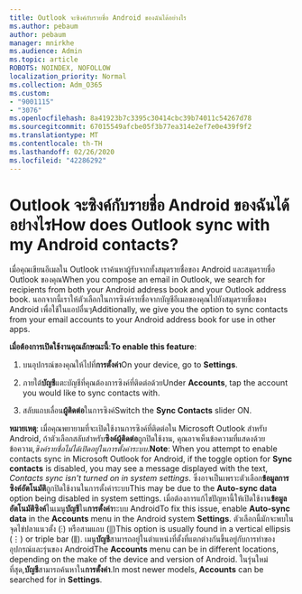 ```yaml
---
title: Outlook จะซิงค์กับรายชื่อ Android ของฉันได้อย่างไร
ms.author: pebaum
author: pebaum
manager: mnirkhe
ms.audience: Admin
ms.topic: article
ROBOTS: NOINDEX, NOFOLLOW
localization_priority: Normal
ms.collection: Adm_O365
ms.custom:
- "9001115"
- "3076"
ms.openlocfilehash: 8a41923b7c3395c30414cbc39b74011c54267d78
ms.sourcegitcommit: 67015549afcbe05f3b77ea314e2ef7e0e439f9f2
ms.translationtype: MT
ms.contentlocale: th-TH
ms.lasthandoff: 02/26/2020
ms.locfileid: "42286292"
---
```

# <a name="how-does-outlook-sync-with-my-android-contacts"></a><span data-ttu-id="44580-102">Outlook จะซิงค์กับรายชื่อ Android ของฉันได้อย่างไร</span><span class="sxs-lookup"><span data-stu-id="44580-102">How does Outlook sync with my Android contacts?</span></span>

<span data-ttu-id="44580-103">เมื่อคุณเขียนอีเมลใน Outlook เราค้นหาผู้รับจากทั้งสมุดรายชื่อของ Android และสมุดรายชื่อ Outlook ของคุณ</span><span class="sxs-lookup"><span data-stu-id="44580-103">When you compose an email in Outlook, we search for recipients from both your Android address book and your Outlook address book.</span></span> <span data-ttu-id="44580-104">นอกจากนี้เราให้ตัวเลือกในการซิงค์รายชื่อจากบัญชีอีเมลของคุณไปยังสมุดรายชื่อของ Android เพื่อใช้ในแอปอื่นๆ</span><span class="sxs-lookup"><span data-stu-id="44580-104">Additionally, we give you the option to sync contacts from your email accounts to your Android address book for use in other apps.</span></span> 
 
<span data-ttu-id="44580-105">**เมื่อต้องการเปิดใช้งานคุณลักษณะนี้**:</span><span class="sxs-lookup"><span data-stu-id="44580-105">**To enable this feature**:</span></span>
 
1. <span data-ttu-id="44580-106">บนอุปกรณ์ของคุณให้ไปที่**การตั้งค่า**</span><span class="sxs-lookup"><span data-stu-id="44580-106">On your device, go to **Settings**.</span></span>

2. <span data-ttu-id="44580-107">ภายใต้**บัญชี**แตะบัญชีที่คุณต้องการซิงค์ที่ติดต่อด้วย</span><span class="sxs-lookup"><span data-stu-id="44580-107">Under **Accounts**, tap the account you would like to sync contacts with.</span></span>

3. <span data-ttu-id="44580-108">สลับแถบเลื่อน**ผู้ติดต่อ**ในการซิงค์</span><span class="sxs-lookup"><span data-stu-id="44580-108">Switch the **Sync Contacts** slider ON.</span></span>
 
<span data-ttu-id="44580-109">**หมายเหตุ**: เมื่อคุณพยายามที่จะเปิดใช้งานการซิงค์ที่ติดต่อใน Microsoft Outlook สำหรับ Android, ถ้าตัวเลือกสลับสำหรับ**ซิงค์ผู้ติดต่อ**ถูกปิดใช้งาน, คุณอาจเห็นข้อความที่แสดงด้วยข้อความ,*ซิงค์รายชื่อไม่ได้เปิดอยู่ในการตั้งค่าระบบ*.</span><span class="sxs-lookup"><span data-stu-id="44580-109">**Note**: When you attempt to enable contacts sync in Microsoft Outlook for Android, if the toggle option for **Sync contacts** is disabled, you may see a message displayed with the text, *Contacts sync isn't turned on in system settings*.</span></span> <span data-ttu-id="44580-110">ซึ่งอาจเป็นเพราะตัวเลือก**ข้อมูลการซิงค์อัตโนมัติ**ถูกปิดใช้งานในการตั้งค่าระบบ</span><span class="sxs-lookup"><span data-stu-id="44580-110">This may be due to the **Auto-sync data** option being disabled in system settings.</span></span> <span data-ttu-id="44580-111">เมื่อต้องการแก้ไขปัญหานี้ให้เปิดใช้งาน**ข้อมูลอัตโนมัติซิงค์**ในเมนู**บัญชี**ใน**การตั้งค่า**ระบบ Android</span><span class="sxs-lookup"><span data-stu-id="44580-111">To fix this issue, enable  **Auto-sync data** in the  **Accounts** menu in the Android system  **Settings**.</span></span> <span data-ttu-id="44580-112">ตัวเลือกนี้มักจะพบในจุดไข่ปลาแนวตั้ง (⋮) หรือสามแถบ (⫼)</span><span class="sxs-lookup"><span data-stu-id="44580-112">This option is usually found in a vertical ellipsis (⋮) or triple bar (⫼).</span></span> <span data-ttu-id="44580-113">เมนู**บัญชี**สามารถอยู่ในตำแหน่งที่ตั้งที่แตกต่างกันขึ้นอยู่กับการทำของอุปกรณ์และรุ่นของ Android</span><span class="sxs-lookup"><span data-stu-id="44580-113">The  **Accounts** menu can be in different locations, depending on the make of the device and version of Android.</span></span> <span data-ttu-id="44580-114">ในรุ่นใหม่ที่สุด,**บัญชี**สามารถค้นหาใน**การตั้งค่า**.</span><span class="sxs-lookup"><span data-stu-id="44580-114">In most newer models, **Accounts** can be searched for in **Settings**.</span></span>